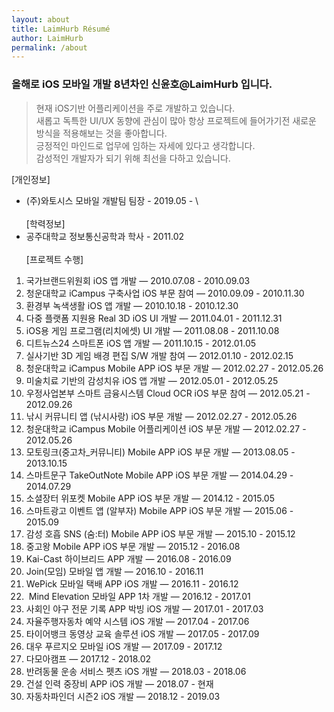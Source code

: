 ```yaml
---
layout: about
title: LaimHurb Résumé
author: LaimHurb
permalink: /about
---
```


### 올해로 iOS 모바일 개발 8년차인 신윤호@LaimHurb 입니다.

> 현재 iOS기반 어플리케이션을 주로 개발하고 있습니다. <br>새롭고 독특한 UI/UX 동향에 관심이 많아 항상 프로젝트에 들어가기전 새로운 방식을 적용해보는 것을 좋아합니다.<br>
> 긍정적인 마인드로 업무에 임하는 자세에 있다고 생각합니다. <br>감성적인 개발자가 되기 위해 최선을 다하고 있습니다.<br>

[개인정보]<br>
* (주)와토시스 모바일 개발팀 팀장 - 2019.05 - \\
<br><br>
[학력정보]<br>
* 공주대학교 정보통신공학과 학사 - 2011.02
<br><br>
[프로젝트 수행]<br>
1. 국가브랜드위원회 iOS 앱 개발 — 2010.07.08 - 2010.09.03 <br>
2. 청운대학교 iCampus 구축사업 iOS 부문 참여 — 2010.09.09 - 2010.11.30 <br>
3. 환경부 녹색생활 iOS 앱 개발 — 2010.10.18 - 2010.12.30 <br>
4. 다중 플랫폼 지원용 Real 3D iOS UI 개발 — 2011.04.01 - 2011.12.31 <br>
5. iOS용 게임 프로그램(리치에셋) UI 개발 — 2011.08.08 - 2011.10.08 <br>
6. 디트뉴스24 스마트폰 iOS 앱 개발 — 2011.10.15 - 2012.01.05 <br>
7. 실사기반 3D 게임 배경 편집 S/W  개발 참여 — 2012.01.10 - 2012.02.15 <br>
8. 청운대학교 iCampus Mobile APP iOS 부문 개발 — 2012.02.27 - 2012.05.26 <br>
9. 미술치료 기반의 감성치유 iOS 앱 개발 — 2012.05.01 - 2012.05.25 <br>
10. 우정사업본부 스마트 금융시스템 Cloud OCR iOS 부문 참여 — 2012.05.21 - 2012.09.26 <br>
11. 낚시 커뮤니티 앱 (낚시사랑) iOS 부문 개발 — 2012.02.27 - 2012.05.26 <br>
12. 청운대학교 iCampus Mobile 어플리케이션 iOS 부문 개발 — 2012.02.27 - 2012.05.26 <br>
13. 모토링크(중고차_커뮤니티) Mobile APP iOS 부문 개발 — 2013.08.05 - 2013.10.15 <br>
14. 스마트문구 TakeOutNote Mobile APP iOS 부문 개발 — 2014.04.29 - 2014.07.29 <br>
15. 소셜장터 위포켓 Mobile APP iOS 부문 개발 — 2014.12 - 2015.05 <br>
16. 스마트광고 이벤트 앱 (알부자) Mobile APP iOS 부문 개발 — 2015.06 - 2015.09 <br>
17. 감성 호흡 SNS (숨:터) Mobile APP iOS 부문 개발 — 2015.10 - 2015.12 <br>
18. 중고왕 Mobile APP iOS 부문 개발 — 2015.12 - 2016.08 <br>
19. Kai-Cast 하이브리드 APP 개발 — 2016.08 - 2016.09 <br>
20. Join(모임) 모바일 앱 개발 — 2016.10 - 2016.11 <br>
21. WePick 모바일 택배 APP iOS 개발 — 2016.11 - 2016.12<br>
22.  Mind Elevation 모바일 APP 1차 개발 — 2016.12 - 2017.01 <br>
23. 사회인 야구 전문 기록 APP 박빙 iOS 개발 — 2017.01 - 2017.03 <br>
24. 자율주행자동차 예약 시스템 iOS 개발 — 2017.04 - 2017.06 <br>
25. 타이어뱅크 동영상 교육 솔루션 iOS 개발 — 2017.05 - 2017.09 <br>
26. 대우 푸르지오 모바일 iOS 개발 — 2017.09 - 2017.12 <br>
27. 다모아캠프 — 2017.12 - 2018.02 <br>
28. 반려동물 운송 서비스 펫츠 iOS 개발 — 2018.03 - 2018.06 <br>
29. 건설 인력 중장비 APP iOS 개발 — 2018.07 - 현재 <br>
30. 자동차파인더 시즌2 iOS 개발 — 2018.12 - 2019.03<br>